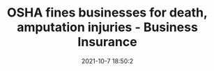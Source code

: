 ---
"title": "OSHA fines businesses for death, amputation injuries - Business Insurance"
"date": "2021-10-7 18:50:2"
"feed_name": "GOOGLENEWSINDUSTRIAL"
"feed_website": "https://news.google.com/search?q=industrial%2Bincident&hl=en-US&gl=US&ceid=US:en"
"feed_rss": "https://news.google.com/rss/search?q=industrial%2Bincident&hl=en-US&gl=US&ceid=US:en"
"link": "http://www.businessinsurance.com/article/20211007/NEWS08/912345092/OSHA-fines-businesses-for-death,-amputation-injuries"
"source": "{'href': 'http://www.businessinsurance.com', 'title': 'Business Insurance'}"
"file": "_posts/2021-1-1-e01234c12a318afebf7f59a0a7636ffefb793863.md"
"accident": "0"
"drilling": "0"
"dead": "0"
"injured": "0"
"arrested": "0"
"place": "unknown place"
"where": "unknown site"
"causes": "unknown"
"place_uri": "unknown place"
---
